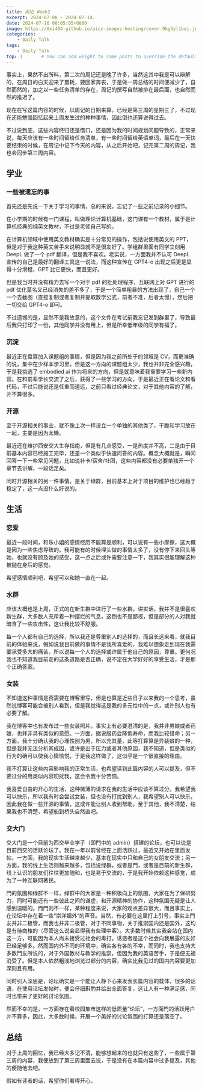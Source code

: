 ```yaml
---
title: 周记 Week2
excerpt: 2024-07-08 ~ 2024-07-14.
date: 2024-07-16 00:05:05+0800
image: https://Axi404.github.io/picx-images-hosting/cover.9kg3yl1bei.jpg
categories:
    - Daily Talk
tags:
    - Daily Talk
top: 1       # You can add weight to some posts to override the default sorting (date descending)
---
```


事实上，果然不出所料，第二次的周记还是晚了许多，当然这其中我是可以辩解的，在周日的白天迎来了噩耗，要回家奔丧，于是做一周总结的时间便减少了，自然而然的，加之以一些任务清单的存在，周记的撰写自然被排在最后面，也自然而然的推迟了。

现在在写这篇内容的时候，以周记的日期来算，已经是第三周的星期三了，不过现在还能勉强回忆起来上周发生过的种种事情，因此倒也还算说得过去。

不过说到底，这些内容终归还是借口，还是因为我的时间规划问题导致的，正常来说，每天应该有一些时间留给任务清单，有一些时间留给英语单词，最后在一天快要结束的时候，在周记中记下今天的内容，从之后开始吧，记完第二周的周记，我也会同步第三周内容。

## 学业

### 一些被遗忘的事

首先还是先说一下关于学习的事情，总的来说，忘记了一些之前记录的小细节。

在小学期的时候有一门课程，叫做理论计算机基础，这门课有一个教材，属于是计算机经典的纯英文教材，不过是老师自己写的。

在计算机领域中使用英文教材确实是十分常见的操作，包括说使用英文的 PPT，但是对于我这种英文苦手来说明显就不是很友好了。学组群里面有同学立刻用 DeepL 做了一个 pdf 翻译，但是我不喜欢。老实说，一方面我并不认可 DeepL 宣传的自己是最好的翻译工具这一说法，而这种宣传在 GPT4-o 出现之后更是显得十分滑稽，GPT 比它更快，而且更好。

但是我当时并没有精力去写一个对于 pdf 的批处理程序，互联网上对 GPT 进行的 pdf 优化莫名又已经消失的差不多了，于是一个简单粗暴的方法出现了，自己一个一个去截图（直接复制或者复制并提取数学公式，前者不准，后者太慢），然后把一切交给 GPT4-o 即可。

不过遗憾的是，显然不是我故意的，这个文件在考试前我忘记发到群里了，导致最后我只打印了一份，其他同学并没有用上，但是所幸低年级的同学有福了。

### 沉淀

最近正在盘算加入课题组的事情，但是因为我之前所处于的领域是 CV，而更准确的说，集中在少样本学习里，但是这一方向的课题组太少，我也并非完全感兴趣，于是我挑选了 embodied ai 作为将来的方向，但是就意味着我需要学习一些新内容。在和前辈学长交流了之后，获得了一些学习的方向，于是最近正在看论文和看代码，不过只能说还是任重而道远，之前只看过经典论文，对于其他内容的了解，并不算很多。

### 开源

至于开源相关的事业，就不像上次一样设立一个单独的其他类了，干脆和学习放在一起，主要是因为太懒。

最近还在维护西安交大生存指南，但是有几点感受，一是热度并不高，二是由于目前基本内容已经施工完毕，还差一个类似于快速问答的内容。概念大概就是，瞬间回答一下一些常见问题，比如说补卡/宿舍/社团，这些内容都没有必要单独开一个章节去讲解，一段话足矣。

同时开源相关的另一件事情，是关于绿群，目前基本上对于项目的维护也已经趋于稳定了，这一点没什么好说的。

## 生活

### 恋爱

最近一段时间，和乐小姐的感情经历不能算是顺利，可以说有一些小摩擦，这大概是因为一些焦虑导致的。我可能有的时候埋头做的事情太多了，没有停下来回头等她，也就没有顾及她的感受，这一点之后或许需要注意一下，我其实很能理解这种被抛在身后的感觉。

希望感情顺利吧，希望可以和她一直在一起。

### 水群

应该大概也是上周，正式的在新生群中进行了一些水群，讲实话，我并不是很喜欢新生群，大多数人充斥着一种摆烂的气息，这倒也不是鄙视，但是部分的人对我就暗含了一些攻击性，这让我比较不舒服。

每一个人都有自己的选择，所以我还是尊重别人的选择的，而且长远来看，就我目前的体验来说，假如说我目前做的事情不是我所喜爱的，我难以想象走到现在我需要承受多大的痛苦，所以说每一个人的选择或许属于他自己的原因，尊重。更何况我也不知道我目前走的这条道路是否正确，说不定在大学好好的享受生活，才是那个正确答案。

### 女装

不知道这种事情是否需要在博客里写，但是也算是近些日子以来我的一个思考，虽然说博客可能会被别人看到，但是我觉得这是我的多元性中的一点，或许别人也有必要了解。

我在博客中也有发布过一些女装照片，事实上有必要澄清的是，我并非男娘或者药娘，也并非具有类似的意愿。一方面，据说服药会降低寿命，而我比较惜命；另一方面，我十分确认我的心理性别为男。所以充其量，此等打算算是异装癖的一种，但是我并无法分析其成因，或许是出于压力或者其他原因，我不知道，但是类似的行为的确可以使我心情愉悦，于是我这样做了，这似乎是一个很直接的理由。

我不打算让这些内容影响我的正常生活，也希望读到此篇内容的人可以提及，但不要过分的用类似内容叨扰我，这会令我十分苦恼。

我喜爱自由的开心的生活，这种微薄的请求在我的生活中应该不算过分。我希望我可以快乐，所以我有时会尝试女装，但也没有打扰到别人，我希望别人可以快乐，因此我在做一些开源的事情，这或许能让别人收到帮助。至于其他，我不清楚，结果我也不清楚，希望船到桥头自然直吧。

### 交大门

交大门是一个目前为西交毕业学子（即門中的 admin）搭建的论坛，也可以说是目前西交的活跃论坛了。我在一年以前曾经在上面活跃过，最近又开始在里面发帖，一方面，我的现实生活越来越少，基本在现实中只和自己的女朋友交流；另一方面，我的线上生活则越来越多，包括说绿群，或者是門，或者是目前的新生群，线上认识的朋友们往往更加随和，也是易于交流的，于是我开始依赖这种感觉，成为了一种互联网著民。

門的氛围和绿群不一样，绿群中的大家是一种积极向上的氛围，大家在为了保研努力，同时可能还有一些彼此之间的谦虚，和开源精神的协作，这种氛围无疑是让人感到温暖的。而門则不一样，某种程度来说，大家的观点差异很大，而且事实上，在论坛中存在着一些“崇洋媚外”的声音。当然，有必要在这里打上引号，事实上門友并非二极管，而我也并非二极管，对于不同事物，关于推崇国内还是国外，这均是有待商榷的（尽管这么说会显得我有些理中客）。大多数时候其实我会站在国内这一方，可能因为本人尚未接受过社会的毒打，诱惑者是这个社会向我展露的友好已经足够多。然而国内外不同的环境中，确实各有各的不幸，而同时，我也支持大多数門友所说的，对于外国教材与教学的推崇，但因为我的英语苦手，于是便无福消受了。但是本人依然粗浅地浏览过部分的内容，确实比我见过的国内内容要更加深刻且有用。

同时引人深思是，论坛确实是一个能让人静下心来发表长篇内容的载体，很多的话语，在使用论坛发帖时，便会仔细斟酌并给出全面答复，这让人有一种满足感，同时也带来了更好的讨论氛围。

然而不幸的是，一方面存在着校园集市这样的低质量“论坛”，一方面門的活跃用户并不算多，因此，大多数时候，开展一个美好的讨论氛围的打算还是落空了。

## 总结

对于上周的回忆，我已经大多记不清，能够想起来的也就只有这些了，一些属于第三周的内容，我便放到了第三周里面去说，于是没有在本篇内容中过多提及，其他的便随他去吧。

假如有读者的话，希望你们看得开心。



